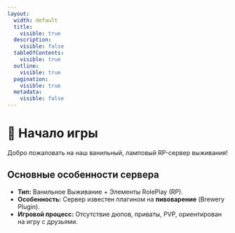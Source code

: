 ```yaml
---
layout:
  width: default
  title:
    visible: true
  description:
    visible: false
  tableOfContents:
    visible: true
  outline:
    visible: true
  pagination:
    visible: true
  metadata:
    visible: false
---
```


# 🚀 Начало игры

Добро пожаловать на наш ванильный, ламповый RP-сервер выживания!

## Основные особенности сервера

* **Тип:** Ванильное Выживание + Элементы RolePlay (RP).
* **Особенность:** Сервер известен плагином на **пивоварение** (Brewery Plugin).
* **Игровой процесс:** Отсутствие дюпов, приваты, PVP, ориентирован на игру с друзьями.
